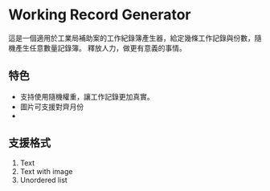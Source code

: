 # Working Record Generator

這是一個適用於工業局補助案的工作紀錄簿產生器，給定幾條工作記錄與份數，隨機產生任意數量記錄簿。
釋放人力，做更有意義的事情。


## 特色
- 支持使用隨機權重，讓工作記錄更加真實。
- 圖片可支援對齊月份
- 
## 支援格式
1. Text
2. Text with image
3. Unordered list


